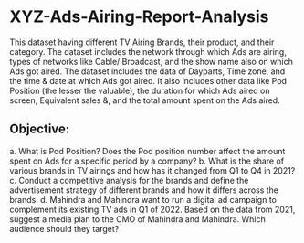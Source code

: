 # XYZ-Ads-Airing-Report-Analysis


This dataset having different TV
Airing Brands, their product, and their category. The dataset includes the network
through which Ads are airing, types of networks like Cable/ Broadcast, and the
show name also on which Ads got aired. The dataset includes the data of Dayparts,
Time zone, and the time & date at which Ads got aired. It also includes other data
like Pod Position (the lesser the valuable), the duration for which Ads aired on
screen, Equivalent sales &, and the total amount spent on the Ads aired.

## Objective:
a. What is Pod Position? Does the Pod position number affect the amount spent
on Ads for a specific period by a company?
b. What is the share of various brands in TV airings and how has it changed
from Q1 to Q4 in 2021?
c. Conduct a competitive analysis for the brands and define the advertisement
strategy of different brands and how it differs across the brands.
d. Mahindra and Mahindra want to run a digital ad campaign to complement its
existing TV ads in Q1 of 2022. Based on the data from 2021, suggest a
media plan to the CMO of Mahindra and Mahindra. Which audience should
they target? 
